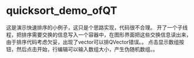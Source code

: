 # quicksort_demo_ofQT
这是演示快速排序的小例子，这只是个思路实现，代码很不合理。
开了一个子线程，把排序需要交换的信息写入一个容器中，在图形界面把这些交换信息读出来，
由于排序代码考虑欠妥，出现了vector可以排QVector错误。。
点击显示数组按钮，然后点击开始，行编辑可以输入数组大小，产生伪随机数组。。
